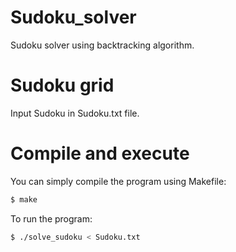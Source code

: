 # Sudoku_solver
Sudoku solver using backtracking algorithm.

# Sudoku grid
Input Sudoku in Sudoku.txt file.

# Compile and execute
You can simply compile the program using Makefile:
```sh
$ make
```
To run the program:
```sh
$ ./solve_sudoku < Sudoku.txt
```